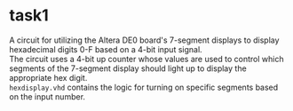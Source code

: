 # task1
A circuit for utilizing the Altera DE0 board's 7-segment displays to display hexadecimal digits 0-F based on a 4-bit input signal.  
The circuit uses a 4-bit up counter whose values are used to control which segments of the 7-segment display should light up to display the appropriate hex digit.  
`hexdisplay.vhd` contains the logic for turning on specific segments based on the input number.
